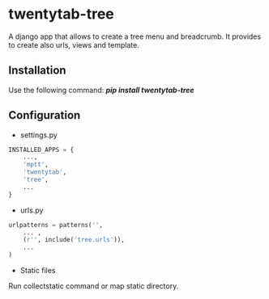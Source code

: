twentytab-tree
==============

A django app that allows to create a tree menu and breadcrumb. It provides to create also urls, views and template.


## Installation

Use the following command: <b><i>pip install twentytab-tree</i></b>

## Configuration

- settings.py

```py
INSTALLED_APPS = {
    ...,
    'mptt',
    'twentytab',
    'tree',
    ...
}
```

- urls.py

```py
urlpatterns = patterns('',
    ... ,
    (r'', include('tree.urls')),
    ...
)

```

- Static files

Run collectstatic command or map static directory. 